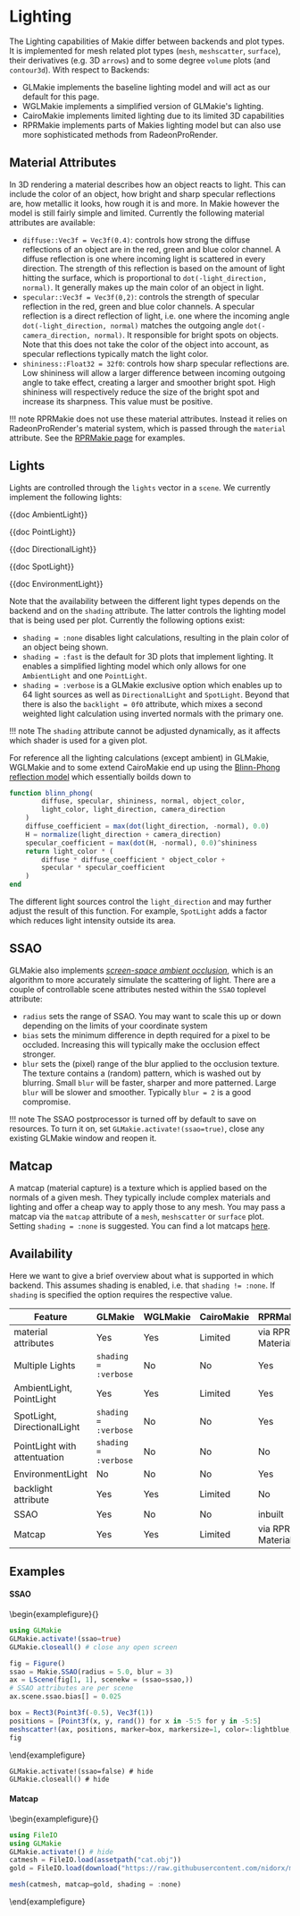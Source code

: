 # Lighting

The Lighting capabilities of Makie differ between backends and plot types.
It is implemented for mesh related plot types (`mesh`, `meshscatter`, `surface`), their derivatives (e.g. 3D `arrows`) and to some degree `volume` plots (and `contour3d`).
With respect to Backends:
- GLMakie implements the baseline lighting model and will act as our default for this page.
- WGLMakie implements a simplified version of GLMakie's lighting.
- CairoMakie implements limited lighting due to its limited 3D capabilities
- RPRMakie implements parts of Makies lighting model but can also use more sophisticated methods from RadeonProRender.

## Material Attributes

In 3D rendering a material describes how an object reacts to light.
This can include the color of an object, how bright and sharp specular reflections are, how metallic it looks, how rough it is and more.
In Makie however the model is still fairly simple and limited.
Currently the following material attributes are available:
- `diffuse::Vec3f = Vec3f(0.4)`: controls how strong the diffuse reflections of an object are in the red, green and blue color channel.
A diffuse reflection is one where incoming light is scattered in every direction.
The strength of this reflection is based on the amount of light hitting the surface, which is proportional to `dot(-light_direction, normal)`.
It generally makes up the main color of an object in light.
- `specular::Vec3f = Vec3f(0,2)`: controls the strength of specular reflection in the red, green and blue color channels.
A specular reflection is a direct reflection of light, i.e. one where the incoming angle `dot(-light_direction, normal)` matches the outgoing angle `dot(-camera_direction, normal)`.
It responsible for bright spots on objects.
Note that this does not take the color of the object into account, as specular reflections typically match the light color.
- `shininess::Float32 = 32f0`: controls how sharp specular reflections are.
Low shininess will allow a larger difference between incoming outgoing angle to take effect, creating a larger and smoother bright spot.
High shininess will respectively reduce the size of the bright spot and increase its sharpness.
This value must be positive.

!!! note
    RPRMakie does not use these material attributes.
    Instead it relies on RadeonProRender's material system, which is passed through the `material` attribute.
    See the [RPRMakie page](https://docs.makie.org/stable/documentation/backends/rprmakie/) for examples.


## Lights

Lights are controlled through the `lights` vector in a `scene`. We currently implement the following lights:

{{doc AmbientLight}}

{{doc PointLight}}

{{doc DirectionalLight}}

{{doc SpotLight}}

{{doc EnvironmentLight}}

Note that the availability between the different light types depends on the backend and on the `shading` attribute.
The latter controls the lighting model that is being used per plot.
Currently the following options exist:
- `shading = :none` disables light calculations, resulting in the plain color of an object being shown.
- `shading = :fast` is the default for 3D plots that implement lighting.
It enables a simplified lighting model which only allows for one `AmbientLight` and one `PointLight`.
- `shading = :verbose` is a GLMakie exclusive option which enables up to 64 light sources as well as `DirectionalLight` and `SpotLight`.
Beyond that there is also the `backlight = 0f0` attribute, which mixes a second weighted light calculation using inverted normals with the primary one.

!!! note
    The `shading` attribute cannot be adjusted dynamically, as it affects which shader is used for a given plot.

For reference all the lighting calculations (except ambient) in GLMakie, WGLMakie and to some extend CairoMakie end up using the [Blinn-Phong reflection model](https://en.wikipedia.org/wiki/Blinn%E2%80%93Phong_reflection_model) which essentially boilds down to

```julia
function blinn_phong(
        diffuse, specular, shininess, normal, object_color,
        light_color, light_direction, camera_direction
    )
    diffuse_coefficient = max(dot(light_direction, -normal), 0.0)
    H = normalize(light_direction + camera_direction)
    specular_coefficient = max(dot(H, -normal), 0.0)^shininess
    return light_color * (
        diffuse * diffuse_coefficient * object_color +
        specular * specular_coefficient
    )
end
```

The different light sources control the `light_direction` and may further adjust the result of this function. For example, `SpotLight` adds a factor which reduces light intensity outside its area.

## SSAO

GLMakie also implements [_screen-space ambient occlusion_](https://learnopengl.com/Advanced-Lighting/SSAO), which is an algorithm to more accurately simulate the scattering of light. There are a couple of controllable scene attributes nested within the `SSAO` toplevel attribute:

- `radius` sets the range of SSAO. You may want to scale this up or
  down depending on the limits of your coordinate system
- `bias` sets the minimum difference in depth required for a pixel to
  be occluded. Increasing this will typically make the occlusion
  effect stronger.
- `blur` sets the (pixel) range of the blur applied to the occlusion texture.
  The texture contains a (random) pattern, which is washed out by
  blurring. Small `blur` will be faster, sharper and more patterned.
  Large `blur` will be slower and smoother. Typically `blur = 2` is
  a good compromise.

!!! note
    The SSAO postprocessor is turned off by default to save on resources. To turn it on, set `GLMakie.activate!(ssao=true)`, close any existing GLMakie window and reopen it.

## Matcap

A matcap (material capture) is a texture which is applied based on the normals of a given mesh. They typically include complex materials and lighting and offer a cheap way to apply those to any mesh. You may pass a matcap via the `matcap` attribute of a `mesh`, `meshscatter` or `surface` plot. Setting `shading = :none` is suggested. You can find a lot matcaps [here](https://github.com/nidorx/matcaps).

## Availability

Here we want to give a brief overview about what is supported in which backend.
This assumes shading is enabled, i.e. that `shading != :none`.
If `shading` is specified the option requires the respective value.

| Feature | GLMakie | WGLMakie | CairoMakie | RPRMakie |
| ------- | ------- | -------- | ---------- | -------- |
| material attributes | Yes | Yes | Limited | via RPR Materials |
| Multiple Lights | `shading = :verbose` | No | No | Yes |
| AmbientLight, PointLight | Yes | Yes | Limited | Yes |
| SpotLight, DirectionalLight | `shading = :verbose` | No | No | Yes |
| PointLight with attentuation | `shading = :verbose` | No | No | No |
| EnvironmentLight | No | No | No | Yes |
| backlight attribute | Yes | Yes | Limited | No |
| SSAO | Yes | No | No | inbuilt |
| Matcap | Yes | Yes | Limited | via RPR Materials |

## Examples

#### SSAO

\begin{examplefigure}{}
```julia
using GLMakie
GLMakie.activate!(ssao=true)
GLMakie.closeall() # close any open screen

fig = Figure()
ssao = Makie.SSAO(radius = 5.0, blur = 3)
ax = LScene(fig[1, 1], scenekw = (ssao=ssao,))
# SSAO attributes are per scene
ax.scene.ssao.bias[] = 0.025

box = Rect3(Point3f(-0.5), Vec3f(1))
positions = [Point3f(x, y, rand()) for x in -5:5 for y in -5:5]
meshscatter!(ax, positions, marker=box, markersize=1, color=:lightblue, ssao=true)
fig
```
\end{examplefigure}

```julia:disable-ssao
GLMakie.activate!(ssao=false) # hide
GLMakie.closeall() # hide
```

#### Matcap

\begin{examplefigure}{}
```julia
using FileIO
using GLMakie
GLMakie.activate!() # hide
catmesh = FileIO.load(assetpath("cat.obj"))
gold = FileIO.load(download("https://raw.githubusercontent.com/nidorx/matcaps/master/1024/E6BF3C_5A4719_977726_FCFC82.png"))

mesh(catmesh, matcap=gold, shading = :none)
```
\end{examplefigure}
